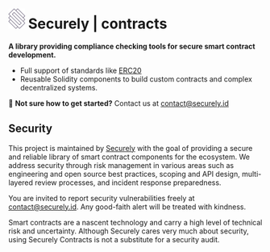 # <img src="logo.png" alt="Securely" height="40px"> Securely | contracts

**A library providing compliance checking tools for secure smart contract development.**

 * Full support of standards like [ERC20](https://docs.openzeppelin.com/contracts/erc20)
 * Reusable Solidity components to build custom contracts and complex decentralized systems.

:mage: **Not sure how to get started?** Contact us at contact@securely.id

## Security

This project is maintained by [Securely](https://securely.id) with the goal of providing a secure and reliable library of smart contract components for the ecosystem. We address security through risk management in various areas such as engineering and open source best practices, scoping and API design, multi-layered review processes, and incident response preparedness.

You are invited to report security vulnerabilities freely at contact@securely.id. Any good-faith alert will be treated with kindness.

Smart contracts are a nascent technology and carry a high level of technical risk and uncertainty. Although Securely cares very much about security, using Securely Contracts is not a substitute for a security audit.
